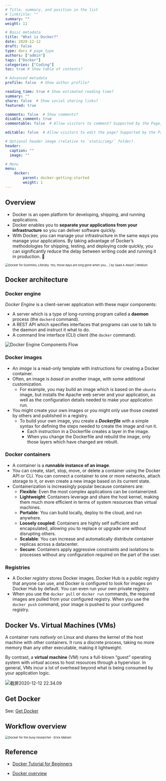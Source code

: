 ```yaml
---
# Title, summary, and position in the list
# linktitle: ""
summary: ""
weight: 11

# Basic metadata
title: "What is Docker?"
date: 2020-12-12
draft: false
type: docs # page type
authors: ["admin"]
tags: ["Docker"]
categories: ["Coding"]
toc: true # Show table of contents?

# Advanced metadata
profile: false  # Show author profile?

reading_time: true # Show estimated reading time?
summary: ""
share: false  # Show social sharing links?
featured: true

comments: false  # Show comments?
disable_comment: true
commentable: false  # Allow visitors to comment? Supported by the Page, Post, and Docs content types.

editable: false  # Allow visitors to edit the page? Supported by the Page, Post, and Docs content types.

# Optional header image (relative to `static/img/` folder).
header:
  caption: ""
  image: ""

# Menu
menu: 
    docker:
        parent: docker-getting-started
        weight: 1
---
```


## Overview

- Docker is an open platform for developing, shipping, and running applications. 
- Docker enables you to **separate your applications from your infrastructure** so you can deliver software quickly. 
- With Docker, you can manage your infrastructure in the same ways you manage your applications. By taking advantage of Docker’s methodologies for shipping, testing, and deploying code quickly, you can significantly reduce the delay between writing code and running it in production. :clap:

<img src="https://raw.githubusercontent.com/EckoTan0804/upic-repo/master/uPic/1*NXZYK4_f0lFJ8gpgcE5tHA.png" alt="Docker for Dummies, Literally. Yes, those days are long gone when you… | by  Saad A Akash | Medium" style="zoom: 67%;" />

## Docker architecture

### Docker engine

*Docker Engine* is a client-server application with these major components:

- A server which is a type of long-running program called a **daemon** process (the `dockerd` command).
- A REST API which specifies interfaces that programs can use to talk to the daemon and instruct it what to do.
- A command line interface (CLI) client (the `docker` command).

![Docker Engine Components Flow](https://raw.githubusercontent.com/EckoTan0804/upic-repo/master/uPic/engine-components-flow.png)



### Docker images

- An *image* is a read-only template with instructions for creating a Docker container. 
- Often, an image is *based on* another image, with some additional customization. 
  - For example, you may build an image which is based on the `ubuntu` image, but installs the Apache web server and your application, as well as the configuration details needed to make your application run.
- You might create your own images or you might only use those created by others and published in a registry. 
  - To build your own image, you create a ***Dockerfile*** with a simple syntax for defining the steps needed to create the image and run it. 
    - Each instruction in a Dockerfile creates a layer in the image. 
    - When you change the Dockerfile and rebuild the image, only those layers which have changed are rebuilt.

### Docker containers

- A container is a **runnable instance of an image**. 
- You can create, start, stop, move, or delete a container using the Docker API or CLI. You can connect a container to one or more networks, attach storage to it, or even create a new image based on its current state.
- Containerization is increasingly popular because containers are:
  - **Flexible**: Even the most complex applications can be containerized.
  - **Lightweight**: Containers leverage and share the host kernel, making them much more efficient in terms of system resources than virtual machines.
  - **Portable**: You can build locally, deploy to the cloud, and run anywhere.
  - **Loosely coupled**: Containers are highly self sufficient and encapsulated, allowing you to replace or upgrade one without disrupting others.
  - **Scalable**: You can increase and automatically distribute container replicas across a datacenter.
  - **Secure**: Containers apply aggressive constraints and isolations to processes without any configuration required on the part of the user.

### Registries

- A Docker *registry* stores Docker images. Docker Hub is a public registry that anyone can use, and Docker is configured to look for images on Docker Hub by default. You can even run your own private registry.
- When you use the `docker pull` or `docker run` commands, the required images are pulled from your configured registry. When you use the `docker push` command, your image is pushed to your configured registry.

## Docker Vs. Virtual Machines (VMs)

A container runs *natively* on Linux and shares the kernel of the host machine with other containers. It runs a discrete process, taking no more memory than any other executable, making it lightweight.

By contrast, a **virtual machine** (VM) runs a full-blown “guest” operating system with *virtual* access to host resources through a hypervisor. In general, VMs incur a lot of overhead beyond what is being consumed by your application logic.

![截屏2020-12-12 22.34.09](https://raw.githubusercontent.com/EckoTan0804/upic-repo/master/uPic/截屏2020-12-12%2022.34.09.png)

## Get Docker

See: [Get Docker](https://docs.docker.com/get-docker/)

## Workflow overview

<img src="https://raw.githubusercontent.com/EckoTan0804/upic-repo/master/uPic/docker-stages.png" alt="Docker for the busy researcher · Erick Matsen" style="zoom:67%;" />

## Reference

- [Docker Tutorial for Beginners](https://www.guru99.com/docker-tutorial.html)

- [Docker overview](https://docs.docker.com/get-started/overview/)